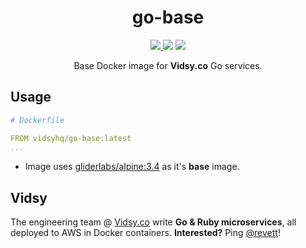 <h1 align="center">go-base</h1>

<p align="center">
  <a href="https://circleci.com/gh/vidsy/go-base" target="_blank">
    <img src="https://img.shields.io/circleci/project/vidsy/go-base.svg?maxAge=2592000">
  </a>
  <img src="https://img.shields.io/docker/stars/vidsyhq/go-base.svg?maxAge=2592000">
  <img src="https://img.shields.io/docker/pulls/vidsyhq/go-base.svg?maxAge=2592000">
</p>

<p align="center">
  Base Docker image for <b>Vidsy.co</b> Go services.
</p>

## Usage

```yaml
# Dockerfile

FROM vidsyhq/go-base:latest
...
```
- Image uses [gliderlabs/alpine:3.4](https://github.com/gliderlabs/docker-alpine) as it's **base** image.

## Vidsy

The engineering team @ [Vidsy.co](http://brands.vidsy.co) write **Go & Ruby microservices**, all deployed to AWS in Docker containers. **Interested?** Ping [@revett](https://github.com/revett)!
